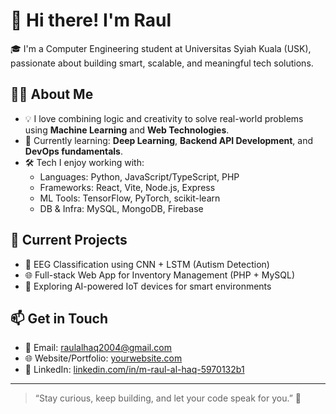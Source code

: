 # 👋 Hi there! I'm Raul

🎓 I'm a Computer Engineering student at Universitas Syiah Kuala (USK), passionate about building smart, scalable, and meaningful tech solutions.

## 👨‍💻 About Me

- 💡 I love combining logic and creativity to solve real-world problems using **Machine Learning** and **Web Technologies**.
- 🌱 Currently learning: **Deep Learning**, **Backend API Development**, and **DevOps fundamentals**.
- 🛠️ Tech I enjoy working with:
  - Languages: Python, JavaScript/TypeScript, PHP
  - Frameworks: React, Vite, Node.js, Express
  - ML Tools: TensorFlow, PyTorch, scikit-learn
  - DB & Infra: MySQL, MongoDB, Firebase

## 🔭 Current Projects

- 🧠 EEG Classification using CNN + LSTM (Autism Detection)
- 🌐 Full-stack Web App for Inventory Management (PHP + MySQL)
- 🤖 Exploring AI-powered IoT devices for smart environments

## 📫 Get in Touch

- 📧 Email: [raulalhaq2004@gmail.com](raulalhaq2004@gmail.com)
- 🌐 Website/Portfolio: [yourwebsite.com](https://yourwebsite.com)
- 💼 LinkedIn: [linkedin.com/in/m-raul-al-haq-5970132b1](https://www.linkedin.com/in/m-raul-al-haq-5970132b1/)

---

> “Stay curious, keep building, and let your code speak for you.” 🚀
